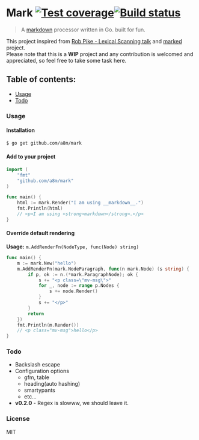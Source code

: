 # Mark [![Test coverage][coveralls-image]][coveralls-url][![Build status][travis-image]][travis-url]
> A [markdown](http://daringfireball.net/projects/markdown/) processor written in Go. built for fun.

This project inspired from [Rob Pike - Lexical Scanning talk](https://www.youtube.com/watch?v=HxaD_trXwRE) and [marked](https://github.com/chjj/marked) project.  
Please note that this is a __WIP__ project and any contribution is welcomed and appreciated,
so feel free to take some task here.

## Table of contents:
- [Usage](#usage)
- [Todo](#todo)

### Usage
#### Installation
```sh
$ go get github.com/a8m/mark
```
#### Add to your project
```go
import (
	"fmt"
	"github.com/a8m/mark"
)

func main() {
	html := mark.Render("I am using __markdown__.")
	fmt.Println(html)
	// <p>I am using <strong>markdown</strong>.</p>
}
```
#### Override default rendering
**Usage:** `m.AddRenderFn(NodeType, func(Node) string)`
```go
func main() {
	m := mark.New("hello")
	m.AddRenderFn(mark.NodeParagraph, func(n mark.Node) (s string) {
		if p, ok := n.(*mark.ParagraphNode); ok {
			s += "<p class=\"mv-msg\">"
			for _, node := range p.Nodes {
				s += node.Render()
			}
			s += "</p>"
		}
		return
	})
	fmt.Println(m.Render())
	// <p class="mv-msg">hello</p>
}
```


### Todo
- Backslash escape
- Configuration options
	- gfm, table
	- heading(auto hashing)
	- smartypants
	- etc...
- __v0.2.0__ - Regex is slowww, we should leave it.


### License
MIT

[travis-url]: https://travis-ci.org/a8m/mark
[travis-image]: https://img.shields.io/travis/a8m/mark.svg?style=flat-square
[coveralls-image]: https://img.shields.io/coveralls/a8m/mark.svg?style=flat-square
[coveralls-url]: https://coveralls.io/r/a8m/mark

